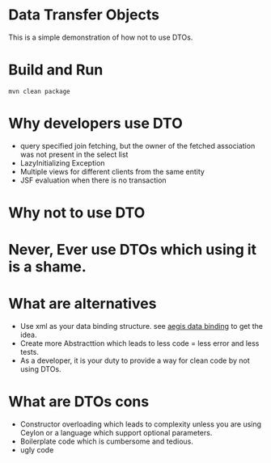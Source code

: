 Data Transfer Objects
=======================

This is a simple demonstration of how not to use DTOs.

Build and Run
=============

```
mvn clean package
```

Why developers use DTO
=============

* query specified join fetching, but the owner of the fetched association was not present in the select list 
* LazyInitializing Exception
* Multiple views for different clients from the same entity
* JSF evaluation when there is no transaction


Why not to use DTO
=============

# Never, Ever use DTOs which using it is a shame. 

What are alternatives
=============

* Use xml as your data binding structure. see [aegis data binding](http://cxf.apache.org/docs/aegis-databinding-20x.html) to get the idea.
* Create more Abstracttion which leads to less code = less error and less tests.
* As a developer, it is your duty to provide a way for clean code by not using DTOs.

What are DTOs cons
=============

* Constructor overloading which leads to complexity unless you are using Ceylon or a language which support optional parameters.
* Boilerplate code which is cumbersome and tedious.
* ugly code
